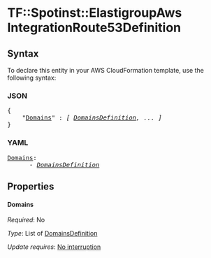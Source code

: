 # TF::Spotinst::ElastigroupAws IntegrationRoute53Definition

## Syntax

To declare this entity in your AWS CloudFormation template, use the following syntax:

### JSON

<pre>
{
    "<a href="#domains" title="Domains">Domains</a>" : <i>[ <a href="domainsdefinition.md">DomainsDefinition</a>, ... ]</i>
}
</pre>

### YAML

<pre>
<a href="#domains" title="Domains">Domains</a>: <i>
      - <a href="domainsdefinition.md">DomainsDefinition</a></i>
</pre>

## Properties

#### Domains

_Required_: No

_Type_: List of <a href="domainsdefinition.md">DomainsDefinition</a>

_Update requires_: [No interruption](https://docs.aws.amazon.com/AWSCloudFormation/latest/UserGuide/using-cfn-updating-stacks-update-behaviors.html#update-no-interrupt)

